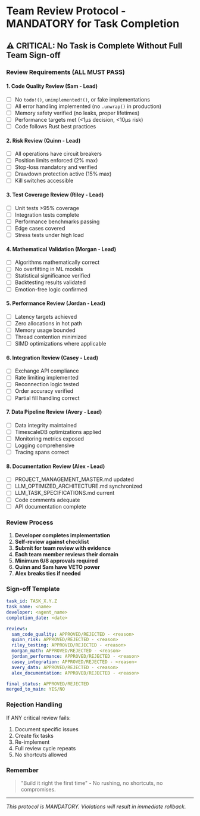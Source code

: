 # Team Review Protocol - MANDATORY for Task Completion

## ⚠️ CRITICAL: No Task is Complete Without Full Team Sign-off

### Review Requirements (ALL MUST PASS)

#### 1. Code Quality Review (Sam - Lead)
- [ ] No `todo!()`, `unimplemented!()`, or fake implementations
- [ ] All error handling implemented (no `.unwrap()` in production)
- [ ] Memory safety verified (no leaks, proper lifetimes)
- [ ] Performance targets met (<1μs decision, <10μs risk)
- [ ] Code follows Rust best practices

#### 2. Risk Review (Quinn - Lead)
- [ ] All operations have circuit breakers
- [ ] Position limits enforced (2% max)
- [ ] Stop-loss mandatory and verified
- [ ] Drawdown protection active (15% max)
- [ ] Kill switches accessible

#### 3. Test Coverage Review (Riley - Lead)
- [ ] Unit tests >95% coverage
- [ ] Integration tests complete
- [ ] Performance benchmarks passing
- [ ] Edge cases covered
- [ ] Stress tests under high load

#### 4. Mathematical Validation (Morgan - Lead)
- [ ] Algorithms mathematically correct
- [ ] No overfitting in ML models
- [ ] Statistical significance verified
- [ ] Backtesting results validated
- [ ] Emotion-free logic confirmed

#### 5. Performance Review (Jordan - Lead)
- [ ] Latency targets achieved
- [ ] Zero allocations in hot path
- [ ] Memory usage bounded
- [ ] Thread contention minimized
- [ ] SIMD optimizations where applicable

#### 6. Integration Review (Casey - Lead)
- [ ] Exchange API compliance
- [ ] Rate limiting implemented
- [ ] Reconnection logic tested
- [ ] Order accuracy verified
- [ ] Partial fill handling correct

#### 7. Data Pipeline Review (Avery - Lead)
- [ ] Data integrity maintained
- [ ] TimescaleDB optimizations applied
- [ ] Monitoring metrics exposed
- [ ] Logging comprehensive
- [ ] Tracing spans correct

#### 8. Documentation Review (Alex - Lead)
- [ ] PROJECT_MANAGEMENT_MASTER.md updated
- [ ] LLM_OPTIMIZED_ARCHITECTURE.md synchronized
- [ ] LLM_TASK_SPECIFICATIONS.md current
- [ ] Code comments adequate
- [ ] API documentation complete

### Review Process

1. **Developer completes implementation**
2. **Self-review against checklist**
3. **Submit for team review with evidence**
4. **Each team member reviews their domain**
5. **Minimum 6/8 approvals required**
6. **Quinn and Sam have VETO power**
7. **Alex breaks ties if needed**

### Sign-off Template

```yaml
task_id: TASK_X.Y.Z
task_name: <name>
developer: <agent_name>
completion_date: <date>

reviews:
  sam_code_quality: APPROVED/REJECTED - <reason>
  quinn_risk: APPROVED/REJECTED - <reason>
  riley_testing: APPROVED/REJECTED - <reason>
  morgan_math: APPROVED/REJECTED - <reason>
  jordan_performance: APPROVED/REJECTED - <reason>
  casey_integration: APPROVED/REJECTED - <reason>
  avery_data: APPROVED/REJECTED - <reason>
  alex_documentation: APPROVED/REJECTED - <reason>

final_status: APPROVED/REJECTED
merged_to_main: YES/NO
```

### Rejection Handling

If ANY critical review fails:
1. Document specific issues
2. Create fix tasks
3. Re-implement
4. Full review cycle repeats
5. No shortcuts allowed

### Remember

> "Build it right the first time" - No rushing, no shortcuts, no compromises.

---

*This protocol is MANDATORY. Violations will result in immediate rollback.*